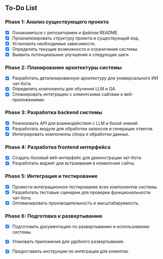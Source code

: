 ## To-Do List

### Phase 1: Анализ существующего проекта
- [x] Ознакомиться с репозиторием и файлом README.
- [x] Проанализировать структуру проекта и существующий код.
- [x] Установить необходимые зависимости.
- [x] Определить текущие возможности и ограничения системы.
- [x] Выявить потенциальные улучшения и следующие шаги.

### Phase 2: Планирование архитектуры системы
- [x] Разработать детализированную архитектуру для универсального ИИ чат-бота.
- [x] Определить компоненты для обучения LLM и QA.
- [x] Спланировать интеграцию с клиентскими сайтами и веб-приложениями.

### Phase 3: Разработка backend системы
- [x] Реализовать API для взаимодействия с LLM и базой знаний.
- [x] Разработать модули для обработки запросов и генерации ответов.
- [x] Интегрировать компоненты сбора и обработки данных.

### Phase 4: Разработка frontend интерфейса
- [x] Создать базовый веб-интерфейс для демонстрации чат-бота.
- [x] Разработать виджет для встраивания в клиентские сайты.

### Phase 5: Интеграция и тестирование
- [x] Провести интеграционное тестирование всех компонентов системы.
- [x] Разработать тестовые сценарии для проверки функциональности чат-бота.
- [x] Оптимизировать производительность и масштабируемость.

### Phase 6: Подготовка к развертыванию
- [x] Подготовить документацию по развертыванию и использованию системы.
- [x] Упаковать приложение для удобного развертывания.
- [x] Предоставить инструкции по интеграции для клиентов.

